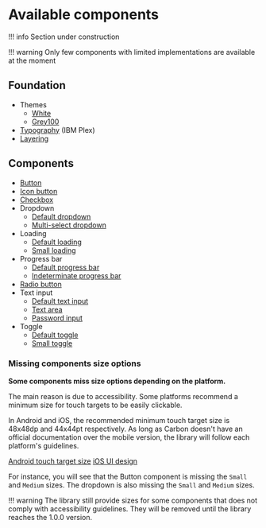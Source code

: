 # Available components

!!! info
    Section under construction

!!! warning
    Only few components with limited implementations are available at the moment

## Foundation

- Themes
    - [White](https://gabrieldrn.github.io/carbon-compose/api/-carbon%20-compose/com.gabrieldrn.carbon.foundation.color/-white-theme/index.html)
    - [Grey100](https://gabrieldrn.github.io/carbon-compose/api/-carbon%20-compose/com.gabrieldrn.carbon.foundation.color/-gray100-theme/index.html)
- [Typography](https://gabrieldrn.github.io/carbon-compose/api/-carbon%20-compose/com.gabrieldrn.carbon.foundation.text/-carbon-typography/index.html) 
    (IBM Plex)
- [Layering](https://gabrieldrn.github.io/carbon-compose/api/-carbon%20-compose/com.gabrieldrn.carbon.foundation.color/-layer/index.html)

## Components

- [Button](https://gabrieldrn.github.io/carbon-compose/api/-carbon%20-compose/com.gabrieldrn.carbon.button/-button.html)
- [Icon button](https://gabrieldrn.github.io/carbon-compose/api/-carbon%20-compose/com.gabrieldrn.carbon.button/-icon-button.html)
- [Checkbox](https://gabrieldrn.github.io/carbon-compose/api/-carbon%20-compose/com.gabrieldrn.carbon.checkbox/-checkbox.html)
- Dropdown
    - [Default dropdown](https://gabrieldrn.github.io/carbon-compose/api/-carbon%20-compose/com.gabrieldrn.carbon.dropdown/-dropdown.html)
    - [Multi-select dropdown](https://gabrieldrn.github.io/carbon-compose/api/-carbon%20-compose/com.gabrieldrn.carbon.dropdown.multiselect/-multiselect-dropdown.html)
- Loading
    - [Default loading](https://gabrieldrn.github.io/carbon-compose/api/-carbon%20-compose/com.gabrieldrn.carbon.loading/-loading.html)
    - [Small loading](https://gabrieldrn.github.io/carbon-compose/api/-carbon%20-compose/com.gabrieldrn.carbon.loading/-small-loading.html)
- Progress bar
    - [Default progress bar](https://gabrieldrn.github.io/carbon-compose/api/-carbon%20-compose/com.gabrieldrn.carbon.progressbar/-progress-bar.html)
    - [Indeterminate progress bar](https://gabrieldrn.github.io/carbon-compose/api/-carbon%20-compose/com.gabrieldrn.carbon.progressbar/-indeterminate-progress-bar.html)
- [Radio button](https://gabrieldrn.github.io/carbon-compose/api/-carbon%20-compose/com.gabrieldrn.carbon.radiobutton/-radio-button.html)
- Text input
    - [Default text input](https://gabrieldrn.github.io/carbon-compose/api/-carbon%20-compose/com.gabrieldrn.carbon.textinput/-text-input.html)
    - [Text area](https://gabrieldrn.github.io/carbon-compose/api/-carbon%20-compose/com.gabrieldrn.carbon.textinput/-text-area.html)
    - [Password input](https://gabrieldrn.github.io/carbon-compose/api/-carbon%20-compose/com.gabrieldrn.carbon.textinput/-password-input.html)
- Toggle
    - [Default toggle](https://gabrieldrn.github.io/carbon-compose/api/-carbon%20-compose/com.gabrieldrn.carbon.toggle/-toggle.html)
    - [Small toggle](https://gabrieldrn.github.io/carbon-compose/api/-carbon%20-compose/com.gabrieldrn.carbon.toggle/-small-toggle.html)

### Missing components size options

**Some components miss size options depending on the platform.**

The main reason is due to accessibility. Some platforms recommend a minimum size for touch targets to be easily
clickable.

In Android and iOS, the recommended minimum touch target size is 48x48dp and 44x44pt respectively. As long as Carbon
doesn't have an official documentation over the mobile version, the library will follow each platform's guidelines.

[Android touch target size](https://support.google.com/accessibility/android/answer/7101858?hl=en)
[iOS UI design](https://developer.apple.com/design/tips/)

For instance, you will see that the Button component is missing the `Small` and `Medium` sizes. The dropdown is also
missing the `Small` and `Medium` sizes.

!!! warning
    The library still provide sizes for some components that does not comply with accessibility guidelines. They will be 
    removed until the library reaches the 1.0.0 version. 
